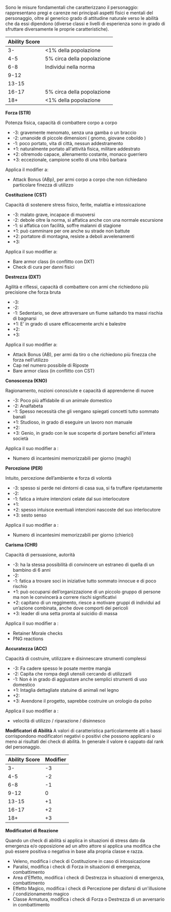 

Sono le misure fondamentali che caratterizzano il personaggio:
rappresentano pregi e carenze nei principali aspetti fisici e mentali del personaggio, oltre al generico grado di attitudine naturale verso le abilità che da essi dipendono (diverse classi e livelli di esperienza sono in grado di sfruttare diversamente le proprie caratteristiche).


| Ability Score |                            |
| ------------- | -------------------------- |
| 3-            | <1% della popolazione      |
| 4-5           | 5% circa della popolazione |
| 6-8           | Individui nella norma      |
| 9-12          |                            |
| 13-15         |                            |
| 16-17         | 5% circa della popolazione |
| 18+           | <1% della popolazione      |

  

**Forza (STR)**

Potenza fisica, capacità di combattere corpo a corpo

- -3: gravemente menomato, senza una gamba o un braccio
- -2: umanoide di piccole dimensioni ( gnomo, giovane coboldo )
- -1: poco portato, vita di città, nessun addestramento
- +1: naturalmente portato all'attività fisica, militare addestrato
- +2: oltremodo capace, allenamento costante, monaco guerriero
- +3: eccezionale, campione scelto di una tribù barbara

Applica il modifier a:

- Attack Bonus (ABp), per armi corpo a corpo che non richiedano particolare finezza di utilizzo

**Costituzione (CST)** 

Capacità di sostenere stress fisico, ferite, malattia e intossicazione

- -3: malato grave, incapace di muoversi
- -2: debole oltre la norma, si affatica anche con una normale escursione
- -1: si affatica con facilità, soffre malanni di stagione
- +1: può camminare per ore anche su strade non battute
- +2: portatore di montagna, resiste a deboli avvelenamenti
- +3: 
    

Applica il suo modifier a:

- Bare armor class (in conflitto con DXT)
- Check di cura per danni fisici
    

**Destrezza (DXT)**

Agilità e riflessi, capacità di combattere con armi che richiedono più precisione che forza bruta

- -3:
- -2:
- -1: Sedentario, se deve attraversare un fiume saltando tra massi rischia di bagnarsi
- +1: E’ in grado di usare efficacemente archi e balestre
- +2:
- +3: 
    

Applica il suo modifier a:

- Attack Bonus (AB), per armi da tiro o che richiedono più finezza che forza nell’utilizzo
- Cap nel numero possibile di Riposte
- Bare armor class (in conflitto con CST)

**Conoscenza (KNO)** 

Ragionamento, nozioni conosciute e capacità di apprenderne di nuove

- -3: Poco più affidabile di un animale domestico
- -2: Analfabeta
- -1: Spesso necessità che gli vengano spiegati concetti tutto sommato banali
- +1: Studioso, in grado di eseguire un lavoro non manuale
- +2:
- +3: Genio, in grado con le sue scoperte di portare benefici all’intera società
    

Applica il suo modifier a :

- Numero di incantesimi memorizzabili per giorno (maghi)
    
**Percezione (PER)**

Intuito, percezione dell’ambiente e forza di volontà

- -3: spesso si perde nei dintorni di casa sua, si fa truffare ripetutamente
- -2:
- -1: fatica a intuire intenzioni celate dal suo interlocutore
- +1: 
- +2: spesso intuisce eventuali intenzioni nascoste del suo interlocutore
- +3: sesto senso
    

Applica il suo modifier a : 

- Numero di incantesimi memorizzabili per giorno (chierici)


**Carisma (CHR)**

Capacità di persuasione, autorità

- -3: ha la stessa possibilità di convincere un estraneo di quella di un bambino di 6 anni
- -2:
- -1: fatica a trovare soci in iniziative tutto sommato innocue e di poco rischio
- +1: può occuparsi dell’organizzazione di un piccolo gruppo di persone ma non le convincerà a correre rischi significativi
- +2: capitano di un reggimento, riesce a motivare gruppi di individui ad un’azione combinata, anche dove comporti dei pericoli
- +3: leader di una setta pronta al suicidio di massa
    

Applica il suo modifier a :

- Retainer Morale checks
- PNG reactions


**Accuratezza (ACC)**

Capacità di costruire, utilizzare e disinnescare strumenti complessi

- -3: Fa cadere spesso le posate mentre mangia
- -2: Capita che rompa degli utensili cercando di utilizzarli
- -1: Non è in grado di aggiustare anche semplici strumenti di uso domestico
- +1: Intaglia dettagliate statuine di animali nel legno
- +2: 
- +3: Avendone il progetto, saprebbe costruire un orologio da polso


Applica il suo modifier a :

- velocità di utilizzo / riparazione / disinnesco




**Modificatori di Abilità**
A valori di caratteristica particolarmente alti o bassi corrispondono modificatori negativi o positivi che possono applicarsi o meno ai risultati dei check di abilità. In generale il valore è cappato dal rank del personaggio.

| Ability Score | Modifier |
| ------------- | -------- |
| 3-            | -3       |
| 4-5           | -2       |
| 6-8           | -1       |
| 9-12          | 0        |
| 13-15         | +1       |
| 16-17         | +2       |
| 18+           | +3       |

**Modificatori di Reazione**

Quando un check di abilità si applica in situazioni di stress dato da emergenza e/o opposizione ad un altro attore si applica una modifica che può essere positiva o negativa in base alla propria classe e razza.

- Veleno, modifica i check di Costituzione in caso di intossicazione
- Paralisi, modifica i check di Forza in situazioni di emergenza, combattimento
- Area d'Effetto, modifica i check di Destrezza in situazioni di emergenza, combattimento
- Effetto Magico, modifica i check di Percezione per disfarsi di un'illusione / condizionamento magico
- Classe Armatura, modifica i check di Forza o Destrezza di un avversario in combattimento




